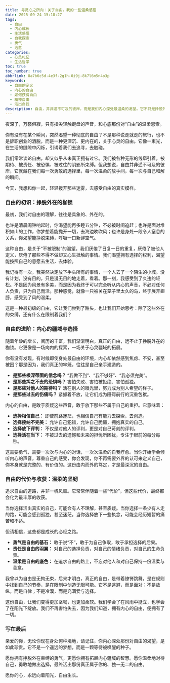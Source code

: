 ```yaml
---
title: 寻觅心之所向：关于自由，我的一些温柔感悟
date: 2025-09-24 15:18:27
tags:
  - 自由
  - 内心成长
  - 生活感悟
  - 自我探索
  - 勇气
  - 治愈
categories:
  - 心灵札记
  - 生活哲学
toc: true
toc_number: true
abbrlink: 8a7b6c5d-4e3f-2g1h-0i9j-8k7l6m5n4o3p
keywords:
  - 自由的定义
  - 内心的自由
  - 如何获得自由
  - 精神自由
  - 活出自我
description: 自由，并非遥不可及的彼岸，而是我们内心深处最温柔的渴望。它不只是挣脱外在的束缚，更是寻觅一份内在的宁静与力量。这篇文章，我想与你一同探索，如何在这喧嚣的世界里，为自己的心灵开辟一片自由的疆域，活出真正属于自己的模样。
---
```


夜深了，万籁俱寂，只有指尖轻触键盘的声音，和心底那份对“自由”的温柔思索。

你有没有在某个瞬间，突然渴望一种彻底的自由？不是那种说走就走的旅行，也不是辞职创业的洒脱，而是一种更深沉、更内在的，关于心灵的自由。它像一束光，在生活的缝隙中闪烁，引诱着我们去追寻，去触碰。

我们常常谈论自由，却又似乎从未真正拥有过它。我们被各种无形的线牵引着，被期待、被责任、被恐惧、被过往的阴影所束缚。但我想说，自由并非遥不可及的彼岸，它就藏在我们每一次勇敢的选择里，每一次温柔的放手间，每一次与自己和解的瞬间。

今天，我想和你一起，轻轻拨开那些迷雾，去感受自由的真实模样。

### 自由的初识：挣脱外在的枷锁

最初，我们对自由的理解，往往是具象的、外在的。

也许是清晨闹钟响起时，你渴望能再多睡五分钟，不必被时间追赶；也许是面对堆积如山的工作，你梦想着能抛开一切，去海边吹吹风；也许是身处一段令人窒息的关系，你渴望能挣脱束缚，呼吸一口新鲜空气。

这种自由，是关于“不被限制”的渴望。我们厌倦了日复一日的重复，厌倦了被他人定义，厌倦了那些不得不做却又心生抵触的事情。我们渴望拥有选择的权利，渴望能按照自己的意愿去生活，去体验。

我记得有一次，我突然决定放下手头所有的事情，一个人去了一个陌生的小城。没有计划，没有目的，只是漫无目的地走着，看着。那一刻，我感受到了久违的轻松。不是因为风景有多美，而是因为我终于可以完全听从内心的声音，不必对任何人负责，只为自己而活。那种感觉，就像一只被关在笼子里太久的鸟，终于展开翅膀，感受到了风的温柔。

这是一种最初级的自由，它让我们尝到了甜头，也让我们开始思考：除了这些外在的束缚，还有什么在限制着我们？

### 自由的进阶：内心的疆域与选择

随着年龄的增长，阅历的丰富，我们渐渐明白，真正的自由，远不止于挣脱外在的枷锁。它更像是一场向内的探索，一场关于心灵疆域的拓展。

你有没有发现，有时候即使身处最自由的环境，内心却依然感到焦虑、不安，甚至被困？那是因为，我们真正的牢笼，往往是自己亲手建造的。

*   **是那些根深蒂固的信念吗？** “我做不到”、“我不够好”、“我必须完美”。
*   **是那些挥之不去的恐惧吗？** 害怕失败、害怕被拒绝、害怕孤独。
*   **是那些对他人的期待吗？** 活在别人的眼光里，努力成为别人希望的样子。
*   **是那些过去的伤痛吗？** 紧抓着不放，让它们成为阻碍前行的沉重包袱。

内心的自由，是敢于质疑这些声音，敢于放下那些不属于自己的重担。它意味着：

*   **选择相信自己：** 即使前路迷茫，也相信自己有能力去探索，去创造。
*   **选择接纳不完美：** 允许自己犯错，允许自己脆弱，拥抱真实的自己。
*   **选择放下评判：** 不仅是对他人的评判，更是对自己苛刻的评判。
*   **选择活在当下：** 不被过去的遗憾和未来的担忧所困扰，专注于眼前的每分每秒。

这需要勇气，需要一次次与内心的对话，一次次温柔的自我疗愈。当你开始学会倾听内心的声音，尊重自己的感受，你会发现，你不再需要外界的认可来定义自己，你本身就是完整的、有价值的。这份由内而外的笃定，才是最深沉的自由。

### 自由的代价与收获：温柔的坚韧

追求自由的道路，并非一帆风顺。它常常伴随着一些“代价”，但这些代价，最终都会化为最丰厚的收获。

当你选择活出真实的自己，可能会有人不理解，甚至质疑。当你选择一条少有人走的路，可能会感到孤独，甚至迷茫。当你选择放下一些执念，可能会经历短暂的痛苦和不适。

但请相信，这些都是成长的必经之路。

*   **勇气是自由的基石：** 敢于说“不”，敢于为自己争取，敢于承担选择的后果。
*   **责任是自由的羽翼：** 对自己的选择负责，对自己的情绪负责，对自己的生命负责。
*   **温柔是自由的底色：** 在追求自由的路上，不忘对他人和对自己保持一份温柔与善意。

我曾以为自由是无拘无束，后来才明白，真正的自由，是带着镣铐跳舞，是在规则中找到自己的节奏，是在限制中创造无限可能。它不是逃避，而是面对；不是放纵，而是自律；不是冷漠，而是充满爱与选择。

这份自由，让我们变得更加坚韧，也更加柔软。我们学会了在风雨中挺立，也学会了在阳光下绽放。我们不再害怕失去，因为我们知道，拥有内心的自由，便拥有了一切。

### 写在最后

亲爱的你，无论你现在身处何种境地，请记住，你内心深处那份对自由的渴望，是如此珍贵。它不是一个遥远的梦想，而是一颗等待被唤醒的种子。

愿你拥有挣脱外在束缚的勇气，更愿你拥有拓展内心疆域的智慧。愿你温柔地对待自己，勇敢地做出选择，最终活出那份真正属于你的、独一无二的自由。

愿你的心，永远向着阳光，自由生长。